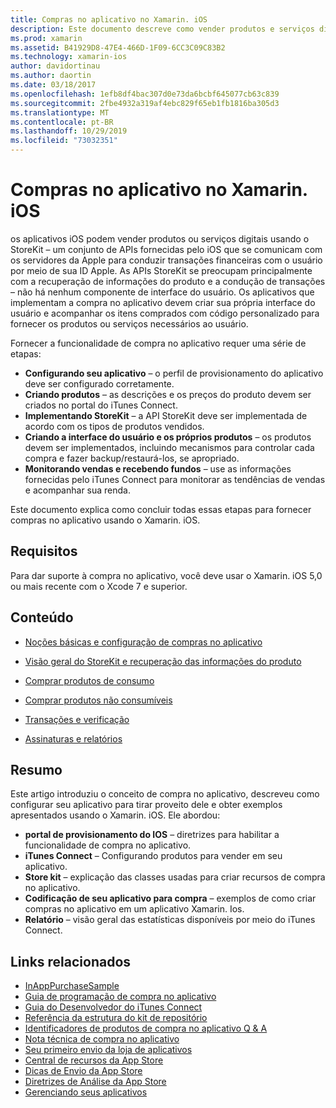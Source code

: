 ```yaml
---
title: Compras no aplicativo no Xamarin. iOS
description: Este documento descreve como vender produtos e serviços digitais usando as APIs do StoreKit. Ele é vinculado a guias que abordam a configuração, produtos consumíveis, produtos não consumíveis, transações, assinaturas e muito mais.
ms.prod: xamarin
ms.assetid: B41929D8-47E4-466D-1F09-6CC3C09C83B2
ms.technology: xamarin-ios
author: davidortinau
ms.author: daortin
ms.date: 03/18/2017
ms.openlocfilehash: 1efb8df4bac307d0e73da6bcbf645077cb63c839
ms.sourcegitcommit: 2fbe4932a319af4ebc829f65eb1fb1816ba305d3
ms.translationtype: MT
ms.contentlocale: pt-BR
ms.lasthandoff: 10/29/2019
ms.locfileid: "73032351"
---
```

# <a name="in-app-purchasing-in-xamarinios"></a>Compras no aplicativo no Xamarin. iOS

os aplicativos iOS podem vender produtos ou serviços digitais usando o StoreKit – um conjunto de APIs fornecidas pelo iOS que se comunicam com os servidores da Apple para conduzir transações financeiras com o usuário por meio de sua ID Apple. As APIs StoreKit se preocupam principalmente com a recuperação de informações do produto e a condução de transações – não há nenhum componente de interface do usuário. Os aplicativos que implementam a compra no aplicativo devem criar sua própria interface do usuário e acompanhar os itens comprados com código personalizado para fornecer os produtos ou serviços necessários ao usuário.

Fornecer a funcionalidade de compra no aplicativo requer uma série de etapas:

- **Configurando seu aplicativo** – o perfil de provisionamento do aplicativo deve ser configurado corretamente.
- **Criando produtos** – as descrições e os preços do produto devem ser criados no portal do iTunes Connect.
- **Implementando StoreKit** – a API StoreKit deve ser implementada de acordo com os tipos de produtos vendidos.
- **Criando a interface do usuário e os próprios produtos** – os produtos devem ser implementados, incluindo mecanismos para controlar cada compra e fazer backup/restaurá-los, se apropriado.
- **Monitorando vendas e recebendo fundos** – use as informações fornecidas pelo iTunes Connect para monitorar as tendências de vendas e acompanhar sua renda.

Este documento explica como concluir todas essas etapas para fornecer compras no aplicativo usando o Xamarin. iOS.

## <a name="requirements"></a>Requisitos

Para dar suporte à compra no aplicativo, você deve usar o Xamarin. iOS 5,0 ou mais recente com o Xcode 7 e superior.

## <a name="contents"></a>Conteúdo

- [Noções básicas e configuração de compras no aplicativo](~/ios/platform/in-app-purchasing/in-app-purchase-basics-and-configuration.md)

- [Visão geral do StoreKit e recuperação das informações do produto](~/ios/platform/in-app-purchasing/store-kit-overview-and-retreiving-product-information.md)

- [Comprar produtos de consumo](~/ios/platform/in-app-purchasing/purchasing-consumable-products.md)

- [Comprar produtos não consumíveis](~/ios/platform/in-app-purchasing/purchasing-non-consumable-products.md)

- [Transações e verificação](~/ios/platform/in-app-purchasing/transactions-and-verification.md)

- [Assinaturas e relatórios](~/ios/platform/in-app-purchasing/subscriptions-and-reporting.md)

## <a name="summary"></a>Resumo

Este artigo introduziu o conceito de compra no aplicativo, descreveu como configurar seu aplicativo para tirar proveito dele e obter exemplos apresentados usando o Xamarin. iOS. Ele abordou:

- **portal de provisionamento do IOS** – diretrizes para habilitar a funcionalidade de compra no aplicativo.
- **iTunes Connect** – Configurando produtos para vender em seu aplicativo.
- **Store kit** – explicação das classes usadas para criar recursos de compra no aplicativo.
- **Codificação de seu aplicativo para compra** – exemplos de como criar compras no aplicativo em um aplicativo Xamarin. Ios.
- **Relatório** – visão geral das estatísticas disponíveis por meio do iTunes Connect.

## <a name="related-links"></a>Links relacionados

- [InAppPurchaseSample](https://docs.microsoft.com/samples/xamarin/ios-samples/storekit/)
- [Guia de programação de compra no aplicativo](https://developer.apple.com/library/ios/documentation/NetworkingInternet/Conceptual/StoreKitGuide/Introduction.html)
- [Guia do Desenvolvedor do iTunes Connect](https://developer.apple.com/library/ios/documentation/LanguagesUtilities/Conceptual/iTunesConnect_Guide/iTunesConnect_Guide.pdf)
- [Referência da estrutura do kit de repositório](https://developer.apple.com/library/ios/documentation/StoreKit/Reference/StoreKit_Collection/StoreKit_Collection.pdf)
- [Identificadores de produtos de compra no aplicativo Q & A](https://developer.apple.com/library/ios/#qa/qa1329/_index.html)
- [Nota técnica de compra no aplicativo](https://developer.apple.com/library/ios/#technotes/tn2259/_index.html)
- [Seu primeiro envio da loja de aplicativos](https://developer.apple.com/library/ios/documentation/IDEs/Conceptual/AppDistributionGuide/Introduction/Introduction.html)
- [Central de recursos da App Store](https://developer.apple.com/appstore/index.html)
- [Dicas de Envio da App Store](https://developer.apple.com/appstore/resources/submission/tips.html)
- [Diretrizes de Análise da App Store](https://developer.apple.com/appstore/resources/approval/guidelines.html)
- [Gerenciando seus aplicativos](https://developer.apple.com/appstore/resources/managing/index.html)
